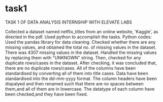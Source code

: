 # task1
TASK 1 OF DATA ANALYSIS INTERNSHIP WITH ELEVATE LABS

Collected a dataset named netflix_titles from an online website, 'Kaggle', as directed in the pdf.
Used python to accomplish the tasks.
Python codes:
Used the pandas library for data cleaning.
Checked whether there are any missing values, and obtained the total no. of missing values in the dataset. There was 4307 missing values in the dataset.
Handled the missing values by replacing them with "UNKNOWN" string.
Then, checked for any duplicate rows/cases in the dataset. After checking, it was concluded that, there are no duplicate rows/cases.
All of the columns have been standardised by converting all of them into title cases.
Data have been standardised into the dd-mm-yyyy format.
The column headers have been dispalyed and then renamed such that there are no spaces between them,and all of them are in lowercase.
The datatype of each column have been checked,and they have been fixed.
